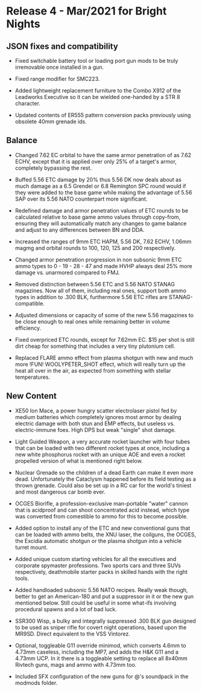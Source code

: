 # Release 4 - Mar/2021 for Bright Nights

## JSON fixes and compatibility

- Fixed switchable battery tool or loading port gun mods to be truly irremovable once installed in a gun.

- Fixed range modifier for SMC223.

- Added lightweight replacement furniture to the Combo X912 of the Leadworks Executive so it can be wielded one-handed by a STR 8 character.

- Updated contents of ER555 pattern conversion packs previously using obsolete 40mm grenade ids.

## Balance

- Changed 7.62 EC orbital to have the same armor penetration of as 7.62 ECHV, except that it is applied over only 25% of a target's armor, completely bypassing the rest.

- Buffed 5.56 ETC damage by 20% thus 5.56 DK now deals about as much damage as a 6.5 Grendel or 6.8 Remington SPC round would if they were added to the base game while making the advantage of 5.56 SAP over its 5.56 NATO counterpart more significant.

- Redefined damage and armor penetration values of ETC rounds to be calculated relative to base game ammo values through copy-from, ensuring they will automatically match any changes to game balance and adjust to any differences between BN and DDA.

- Increased the ranges of 9mm ETC HAPM, 5.56 DK, 7.62 ECHV, 1.06mm magmg and orbital rounds to 100, 120, 125 and 200 respectively.

- Changed armor penetration progression in non subsonic 9mm ETC ammo types to 0 - 19 - 28 - 47 and made HVHP always deal 25% more damage vs. unarmored compared to FMJ.

- Removed distinction between 5.56 ETC and 5.56 NATO STANAG magazines. Now all of them, including real ones, support both ammo types in addition to .300 BLK, furthermore 5.56 ETC rifles are STANAG-compatible.

- Adjusted dimensions or capacity of some of the new 5.56 magazines to be close enough to real ones while remaining better in volume efficiency.

- Fixed overpriced ETC rounds, except for 7.62mm EC. $15 per shot is still dirt cheap for something that includes a very tiny plutonium cell.

- Replaced FLARE ammo effect from plasma shotgun with new and much more !FUN! WOOLYPETER_SHOT effect, which will really turn up the heat all over in the air, as expected from something with stellar temperatures.


## New Content

- XE50 Ion Mace, a power hungry scatter electrolaser pistol fed by medium batteries which completely ignores most armor by dealing electric damage with both stun and EMP effects, but useless vs. electric-immune foes. High DPS but weak "single" shot damage.

- Light Guided Weapon, a very accurate rocket launcher with four tubes that can be loaded with two different rocket types at once, including a new white phosphorus rocket with an unique AOE and even a rocket propelled version of what is mentioned right below.

- Nuclear Grenade so the children of a dead Earth can make it even more dead. Unfortunately the Cataclysm happened before its field testing as a thrown grenade. Could also be set up in a RC car for the world's tiniest and most dangerous car bomb ever.

- OCGES Biorifle, a profession-exclusive man-portable "water" cannon that is acidproof and can shoot concentrated acid instead, which type was converted from comestible to ammo for this to become possible.

- Added option to install any of the ETC and new conventional guns that can be loaded with ammo belts, the XNU laser, the coilguns, the OCGES, the Excidia automatic shotgun or the plasma shotgun into a vehicle turret mount.

- Added unique custom starting vehicles for all the executives and corporate spymaster professions. Two sports cars and three SUVs respectively, deathmobile starter packs in skilled hands with the right tools.

- Added handloaded subsonic 5.56 NATO recipes. Really weak though, better to get an American-180 and put a suppressor in it or the new gun mentioned below. Still could be useful in some what-ifs involving procedural spawns and a lot of bad luck.

- SSR300 Wisp, a bulky and integrally suppressed .300 BLK gun designed to be used as sniper rifle for covert night operations, based upon the MR9SD. Direct equivalent to the VSS Vintorez.

- Optional, toggleable G11 override minimod, which converts 4.6mm to 4.73mm caseless, including the MP7, and adds the H&K G11 and a 4.73mm UCP. In it there is a toggleable setting to replace all 8x40mm Rivtech guns, mags and ammo with 4.73mm too.

- Included SFX configuration of the new guns for @'s soundpack in the modmods folder.
